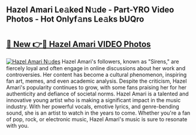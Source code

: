 ## Hazel Amari Le𝚊ked N𝚞de - Part-YRO Video Photos - Hot Onlyf𝚊ns Le𝚊ks bUQro

# <h2><a href="http://ab52541.deff.icu/?id=Hazel+Amari">🔗 New 👉🔴 Hazel Amari VIDEO Photos</a></h2>

[![Hazel Amari N𝚞des](https://i.imgur.com/rIISA9y.gif)](http://ab52541.deff.icu/?id=Hazel+Amari)
Hazel Amari's followers, known as "Sirens," are fiercely loyal and often engage in online discussions about her work and controversies. Her content has become a cultural phenomenon, inspiring fan art, memes, and even academic analysis. Despite the criticism, Hazel Amari's popularity continues to grow, with some fans praising her for her authenticity and defiance of societal norms. Hazel Amari is a talented and innovative young artist who is making a significant impact in the music industry. With her powerful vocals, emotive lyrics, and genre-bending sound, she is an artist to watch in the years to come. Whether you're a fan of pop, rock, or electronic music, Hazel Amari's music is sure to resonate with you.
